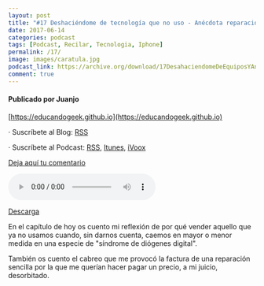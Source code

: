 ```yaml
---
layout: post
title: "#17 Deshaciéndome de tecnología que no uso - Anécdota reparación"
date: 2017-06-14
categories: podcast
tags: [Podcast, Recilar, Tecnologia, Iphone]
permalink: /17/
image: images/caratula.jpg
podcast_link: https://archive.org/download/17DesahaciendomeDeEquiposYAnecdota_201706/17-desahaciendome-de-equipos-y-anecdota.mp3
comment: true
---
```


#### Publicado por Juanjo

[https://educandogeek.github.io](https://educandogeek.github.io)

· Suscríbete al Blog: [RSS](http://feeds.feedburner.com/educandogeekblog)

· Suscríbete al Podcast: [RSS](http://feeds.feedburner.com/educandogeek), [Itunes](https://itunes.apple.com/es/podcast/educando-geek/id1110060146?mt=2), [iVoox](https://www.ivoox.com/podcast-educando-geek_sq_f1289274_1.html)

[Deja aquí tu comentario](https://educandogeek.github.io/17/)

<audio controls>
  <source src="{{ page.podcast_link }}" type="audio/mp3">
</audio>


[Descarga][Mp3]


En el capítulo de hoy os cuento mi reflexión de por qué vender aquello que ya no usamos cuando, sin darnos cuenta, caemos en mayor o menor medida en una especie de "síndrome de diógenes digital".

También os cuento el cabreo que me provocó la factura de una reparación sencilla por la que me querían hacer pagar un precio, a mi juicio, desorbitado.


[Mp3]: https://archive.org/download/17DesahaciendomeDeEquiposYAnecdota_201706/17-desahaciendome-de-equipos-y-anecdota.mp3
